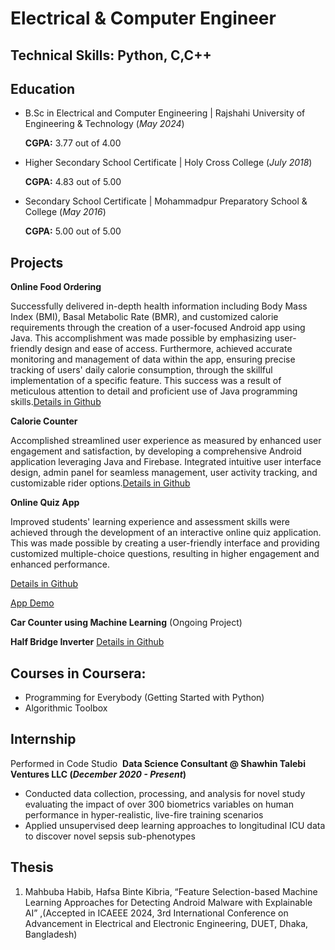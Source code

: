 # Electrical & Computer Engineer
## Technical Skills: Python, C,C++
## Education
- B.Sc in Electrical and Computer Engineering | Rajshahi University of Engineering & Technology (_May 2024_)
  
  **CGPA:** 3.77 out of 4.00           		
- Higher Secondary School Certificate	| Holy Cross College (_July 2018_)
  
  **CGPA:** 4.83 out of 5.00           		
- Secondary School Certificate | Mohammadpur Preparatory School & College (_May 2016_)
  
  **CGPA:** 5.00 out of 5.00  
  
## Projects
**Online Food Ordering**

Successfully delivered in-depth health information including Body Mass Index (BMI), Basal Metabolic Rate (BMR), and customized calorie requirements through the creation of a user-focused Android app using Java. This accomplishment was made possible by emphasizing user-friendly design and ease of access. Furthermore, achieved accurate monitoring and management of data within the app, ensuring precise tracking of users' daily calorie consumption, through the skillful implementation of a specific feature. This success was a result of meticulous attention to detail and proficient use of Java programming skills.[Details in Github](https://github.com/mahbuba26/FoodAppNew)


**Calorie Counter**

Accomplished streamlined user experience as measured by enhanced user engagement and satisfaction, by developing a comprehensive Android application leveraging Java and Firebase. Integrated intuitive user interface design, admin panel for seamless management, user activity tracking, and customizable rider options.[Details in Github](https://github.com/mahbuba26/Diet-Care)

**Online Quiz App**

Improved students' learning experience and assessment skills were achieved through the development of an interactive online quiz application. This was made possible by creating a user-friendly interface and providing customized multiple-choice questions, resulting in higher engagement and enhanced performance.
 
[Details in Github](https://github.com/mahbuba26/Online-Quiz)

[App Demo](https://github.com/mahbuba26/Online-Quiz/issues/1#issue-2203886806)

**Car Counter using Machine Learning**
(Ongoing Project)

**Half Bridge Inverter**
[Details in Github](https://github.com/mahbuba26/Half-bridge-inverter)

## Courses in Coursera:
* Programming for Everybody (Getting Started with Python)
* Algorithmic Toolbox
  

## Internship
Performed in Code Studio 
![]()
**Data Science Consultant @ Shawhin Talebi Ventures LLC (_December 2020 - Present_)**
- Conducted data collection, processing, and analysis for novel study evaluating the impact of over 300 biometrics variables on human performance in hyper-realistic, live-fire training scenarios
- Applied unsupervised deep learning approaches to longitudinal ICU data to discover novel sepsis sub-phenotypes


## Thesis
1. Mahbuba Habib, Hafsa Binte Kibria, “Feature Selection-based Machine Learning Approaches for Detecting Android Malware with Explainable AI” ,(Accepted in ICAEEE
2024, 3rd International Conference on Advancement in Electrical and Electronic Engineering, DUET, Dhaka, Bangladesh) 

